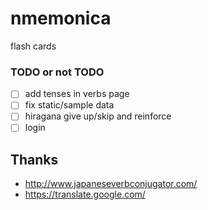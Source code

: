 # nmemonica
flash cards


### TODO or not TODO
- [ ] add tenses in verbs page
- [ ] fix static/sample data
- [ ] hiragana give up/skip and reinforce
- [ ] login

## Thanks
 - http://www.japaneseverbconjugator.com/
 - https://translate.google.com/
 